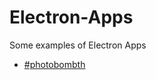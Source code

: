 # Electron-Apps

Some examples of Electron Apps

- [#photobombth](https://github.com/guitarbeard/Electron-Apps/tree/master/electron-photobombth)
